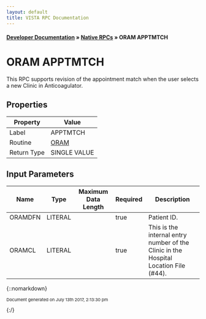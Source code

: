 ```yaml
---
layout: default
title: VISTA RPC Documentation
---
```


#### [Developer Documentation](../index) &#187; [Native RPCs](TableOfContents) &#187; ORAM APPTMTCH<br/>
# ORAM APPTMTCH

This RPC supports revision of the appointment match when the user selects a new Clinic in Anticoagulator.

## Properties

Property | Value
--- | ---
Label | APPTMTCH
Routine | [ORAM](http://code.osehra.org/dox/Routine_ORAM_source.html)
Return Type | SINGLE VALUE


## Input Parameters

Name | Type | Maximum Data Length | Required | Description
--- | --- | --- | --- | ---
ORAMDFN | LITERAL |  | true | Patient ID.
ORAMCL | LITERAL |  | true | This is the internal entry number of the Clinic in the Hospital Location File (#44).



{::nomarkdown} <br/><p style="font-size: 11px">Document generated on July 13th 2017, 2:13:30 pm</p>{:/}